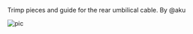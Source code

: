 Trimp pieces and guide for the rear umbilical cable.   By @aku

![pic](https://github.com/gsl12/Tiny-M/blob/master/usermods/rear_cable_guide/rear_cable_guide.png)

